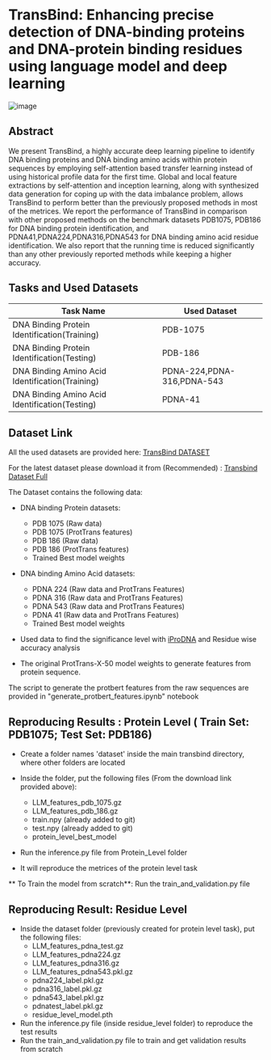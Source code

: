 
# TransBind: Enhancing precise detection of DNA-binding proteins and DNA-protein binding residues using language model and deep learning


![image](https://github.com/TokiTahmid64/TransBind/assets/44304799/67ea0fa7-c838-4974-be33-142fa5309f73)







## Abstract

We present TransBind, a highly accurate deep learning pipeline to identify DNA binding proteins and DNA binding amino acids within protein sequences by employing self-attention based transfer learning instead of using historical profile data for the first time. Global and local feature extractions by self-attention and inception learning, along with synthesized data generation for coping up with the data imbalance problem, allows TransBind to perform better than the previously proposed methods in most of the metrices. We report the performance of TransBind in comparison with other proposed methods on the benchmark datasets PDB1075, PDB186 for DNA binding protein identification, and PDNA41,PDNA224,PDNA316,PDNA543 for DNA binding amino acid residue identification. We also report that the running time is reduced significantly than any other previously reported methods while keeping a higher accuracy. 


## Tasks and Used Datasets

| Task Name             | Used Dataset                                                                
| ----------------- | ------------------------------------------------------------------ |
| DNA Binding Protein Identification(Training) | PDB-1075 |
| DNA Binding Protein Identification(Testing) | PDB-186 |
| DNA Binding Amino Acid Identification(Training) | PDNA-224,PDNA-316,PDNA-543 |
| DNA Binding Amino Acid Identification(Testing) | PDNA-41 |



## Dataset Link

All the used datasets are provided here:
[TransBind DATASET](https://drive.google.com/drive/folders/13dZsgurLKU8wR0YVdfzMX_GImqkqxgCW?usp=sharing)


For the latest dataset please download it from (Recommended) :
[Transbind Dataset Full](https://zenodo.org/records/10215073)


The Dataset contains the following data:

- DNA binding Protein datasets:
    - PDB 1075 (Raw data)
    - PDB 1075 (ProtTrans features)
    - PDB 186 (Raw data)
    - PDB 186 (ProtTrans features)
    - Trained Best model weights

- DNA binding Amino Acid datasets:
    - PDNA 224 (Raw data and ProtTrans Features)
    - PDNA 316 (Raw data and ProtTrans Features)
    - PDNA 543 (Raw data and ProtTrans Features)
    - PDNA 41 (Raw data and ProtTrans Features)
    - Trained Best model weights
- Used data to find the significance level with [iProDNA](https://pubmed.ncbi.nlm.nih.gov/31881828/) and Residue wise accuracy analysis
- The original ProtTrans-X-50 model weights to generate features from protein sequence.


The script to generate the protbert features from the raw sequences are provided in "generate_protbert_features.ipynb" notebook



## Reproducing Results : Protein Level ( Train Set: PDB1075; Test Set: PDB186)
- Create a folder names 'dataset' inside the main transbind directory, where other folders are located
- Inside the folder, put the following files (From the download link provided above):
  - LLM_features_pdb_1075.gz
  - LLM_features_pdb_186.gz
  - train.npy (already added to git)
  - test.npy (already added to git)
  - protein_level_best_model
    
- Run the inference.py file from Protein_Level folder
- It will reproduce the metrices of the protein level task
 
**  To Train the model from scratch**: Run the train_and_validation.py file

## Reproducing Result: Residue Level 

- Inside the dataset folder (previously created for protein level task), put the following files:
  -  LLM_features_pdna_test.gz
  -  LLM_features_pdna224.gz
  -  LLM_features_pdna316.gz
  -  LLM_features_pdna543.pkl.gz
  -  pdna224_label.pkl.gz
  -  pdna316_label.pkl.gz
  -  pdna543_label.pkl.gz
  -  pdnatest_label.pkl.gz
  -  residue_level_model.pth
-  Run the inference.py file (inside residue_level folder) to reproduce the test results
-  Run the train_and_validation.py file to train and get validation results from scratch


